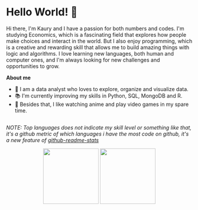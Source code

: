 # Hello World! 👋

Hi there, I'm Kaury and I have a passion for both numbers and codes. I'm studying Economics, which is a fascinating field that explores how people make choices and interact in the world. But I also enjoy programming, which is a creative and rewarding skill that allows me to build amazing things with logic and algorithms. I love learning new languages, both human and computer ones, and I'm always looking for new challenges and opportunities to grow.

**About me**
  
- 📌 I am a data analyst who loves to explore, organize and visualize data.
- 📚 I'm currently improving my skills in Python, SQL, MongoDB and R.
- 📎   Besides that, I like watching anime and play video games in my spare time.


##
*NOTE: Top languages does not indicate my skill level or something like that, it's a github metric of which languages i have the most code on github, it's a new feature of [github-readme-stats](https://github.com/anuraghazra/github-readme-stats)*
<div align="center">

<img height="150em" src="https://github-readme-stats.vercel.app/api/top-langs/?username=kaurycmartins&layout=compact&langs_count=7&theme=dark"/>
<img height="150em" src="https://github-readme-stats.vercel.app/api?username=kaurycmartins&show_icons=true&theme=dark&include_all_commits=true&count_private=true"/>

</div>

